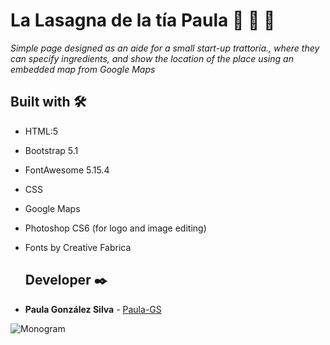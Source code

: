 # La Lasagna de la tía Paula 	:bowl_with_spoon: :spaghetti: :tomato:

*Simple page designed as an aide for a small start-up trattoria., where they can specify ingredients, and show the location of the place using an embedded map from Google Maps*
 
## Built with 🛠️

- HTML:5
- Bootstrap 5.1
- FontAwesome 5.15.4
- CSS
- Google Maps
- Photoshop CS6 (for logo and image editing)
- Fonts by Creative Fabrica

  ## Developer ✒️

- **Paula González Silva** - [Paula-GS](https://github.com/Paula-GS)

![Monogram](https://github.com/Paula-GS/Paula-GS/blob/main/Signature.png)
